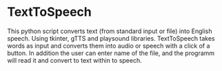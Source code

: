 # TextToSpeech
This python script converts text (from standard input or file) into English speech.
Using tkinter, gTTS and playsound libraries.
TextToSpeech takes words as input and converts them into audio or speech with a click of a button. 
In addition the user can enter name of the file, and the programm will read it and convert to text within to speech.
